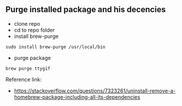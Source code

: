## Purge installed package and his decencies

* clone repo
* cd to repo folder
* install brew-purge
```
sudo install brew-purge /usr/local/bin
```
* purge package
```
brew purge ttygif
```

Reference link:
* https://stackoverflow.com/questions/7323261/uninstall-remove-a-homebrew-package-including-all-its-dependencies